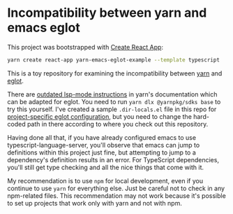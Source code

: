 # Incompatibility between yarn and emacs eglot

This project was bootstrapped with
[Create React App](https://github.com/facebook/create-react-app):

```bash
yarn create react-app yarn-emacs-eglot-example --template typescript
```

This is a toy repository for examining the incompatibility between
[yarn](https://yarnpkg.com/) and
[eglot](https://www.gnu.org/software/emacs/manual/html_node/eglot/).

There are
[outdated lsp-mode instructions](https://yarnpkg.com/getting-started/editor-sdks#emacs)
in yarn's documentation which can be adapted for eglot. You need to run
`yarn dlx @yarnpkg/sdks base` to try this yourself. I've created a sample
`.dir-locals.el` file in this repo for
[project-specific eglot configuration](https://www.gnu.org/software/emacs/manual/html_node/eglot/Project_002dspecific-configuration.html),
but you need to change the hard-coded path in there according to where you check
out this repository.

Having done all that, if you have already configured emacs to use
typescript-language-server, you'll observe that emacs can jump to definitions
within this project just fine, but attempting to jump to a dependency's
definition results in an error. For TypeScript dependencies, you'll still get
type checking and all the nice things that come with it.

My recommendation is to use `npm` for local development, even if you continue to
use `yarn` for everything else. Just be careful not to check in any npm-related
files. This recommendation may not work because it's possible to set up projects
that work only with yarn and not with npm.
